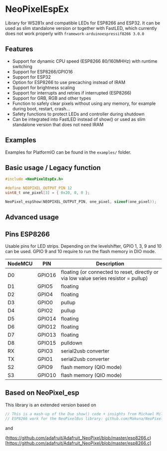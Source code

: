 # NeoPixelEspEx

Library for WS281x and compatible LEDs for ESP8266 and ESP32. It can be used as slim standalone version or together with FastLED, which currently does not work properly with `framework-arduinoespressif8266 3.0.0`

## Features

- Support for dynamic CPU speed (ESP8266 80/160MHHz) with runtime switching
- Support for ESP8266/GPIO16
- Support for ESP32
- Option for ESP8266 to use precaching instead of IRAM
- Support for brightness scaling
- Support for interrupts and retries if interrupted (ESP8266)
- Support for GRB, RGB and other types
- Function to safely clear pixels without using any memory, for example during boot, restart, crash...
- Safety functions to protect LEDs and controller during shutdown
- Can be integrated into FastLED instead of show() or used as slim standalone version that does not need IRAM

## Examples

Examples for PlatformIO can be found in the `examples/` folder.

## Basic usage / Legacy function

```c++
#include <NeoPixelEspEx.h>

#define NEOPIXEL_OUTPUT_PIN 12
uint8_t one_pixel[3] = { 0x20, 0, 0 };

NeoPixel_espShow(NEOPIXEL_OUTPUT_PIN, one_pixel, sizeof(one_pixel));
```

## Advanced usage


## Pins ESP8266

Usable pins for LED strips. Depending on the levelshifter, GPIO 1, 3, 9 and 10 can be used. GPIO 9 and 10 require to run the flash memory in DIO mode.

  NodeMCU | PIN | Description |
|---|---|---|
| D0 | GPIO16 | floating (or connected to reset, directly or via low value series resistor = pullup) |
| D1 | GPIO5 | floating
| D2 | GPIO4 | floating
| D3 | GPIO0 | pullup
| D4 | GPIO2 | pullup
| D5 | GPIO14 | floating
| D6 | GPIO12 | floating
| D7 | GPIO13 | floating
| D8 | GPIO15 | pulldown
| RX | GPIO3 | serial2usb converter
| TX | GPIO1 | serial2usb converter
| S2 | GPIO9 | flash memory (QIO mode)
| S3 | GPIO10 | flash memory (QIO mode)

## Based on NeoPixel_esp

This library is an extended version based on

```c++
// This is a mash-up of the Due show() code + insights from Michael Miller's
// ESP8266 work for the NeoPixelBus library: github.com/Makuna/NeoPixelBus
```

and

(https://github.com/adafruit/Adafruit_NeoPixel/blob/master/esp8266.c)[https://github.com/adafruit/Adafruit_NeoPixel/blob/master/esp8266.c]

